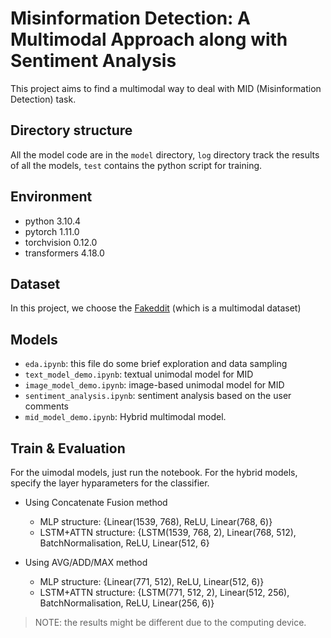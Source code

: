 # Misinformation Detection: A Multimodal Approach along with Sentiment Analysis

This project aims to find a multimodal way to deal with MID (Misinformation Detection) task.


## Directory structure

All the model code are in the `model` directory, `log` directory track the results of all the models, `test` contains the python script for training.


## Environment

- python 3.10.4
- pytorch 1.11.0
- torchvision 0.12.0
- transformers 4.18.0

## Dataset

In this project, we choose the [Fakeddit](https://fakeddit.netlify.app/) (which is a multimodal dataset)

## Models

- `eda.ipynb`: this file do some brief exploration and data sampling
- `text_model_demo.ipynb`: textual unimodal model for MID
- `image_model_demo.ipynb`: image-based unimodal model for MID
- `sentiment_analysis.ipynb`: sentiment analysis based on the user comments
- `mid_model_demo.ipynb`: Hybrid multimodal model.

## Train & Evaluation

For the uimodal models, just run the notebook. For the hybrid models, specify the layer hyparameters for the classifier.

- Using Concatenate Fusion method

  -  MLP structure: {Linear(1539, 768), ReLU, Linear(768, 6)}
  - LSTM+ATTN structure: {LSTM(1539, 768, 2), Linear(768, 512), BatchNormalisation, ReLU, Linear(512, 6}

- Using AVG/ADD/MAX method

  - MLP structure: {Linear(771, 512), ReLU, Linear(512, 6)}
  - LSTM+ATTN structure: {LSTM(771, 512, 2), Linear(512, 256), BatchNormalisation, ReLU, Linear(256, 6)}

> NOTE: the results might be different due to the computing device.